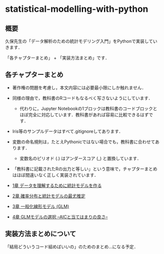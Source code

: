 # statistical-modelling-with-python

## 概要

久保先生の「データ解析のための統計モデリング入門」をPythonで実装していきます．

「各チャプターまとめ」 + 「実装方法まとめ」です．

## 各チャプターまとめ

* 著作権の問題を考慮し，本文内容には必要最小限にしか触れません．
* 同様の理由で，教科書のRコードもなるべく写さないようにしています．
  * 代わりに，Jupyter Notebookの1ブロックは教科書のコードブロックとほぼ完全に対応しています．教科書があれば容易に比較できるはずです．
* Iris等のサンプルデータはすべて.gitignoreしてあります．
* 変数の命名規則は，たとえPythonicではない場合でも，教科書に合わせてあります．
  * 変数名のピリオド (.) はアンダースコア (_) と置換しています．
* 「教科書に記載されたRの出力と等しい」という意味で，チャプターまとめはほぼ間違いなく正しく実装されています．

* [1章 データを理解するために統計モデルを作る](各チャプターまとめ/chapter01.ipynb)
* [2章 確率分布と統計モデルの最尤推定](各チャプターまとめ/chapter02.ipynb)
* [3章 一般化線形モデル (GLM)](各チャプターまとめ/chapter03.ipynb)
* [4章 GLMモデルの選択 –AICと当てはまりの良さ–](各チャプターまとめ/chapter04.ipynb)

## 実装方法まとめについて

「結局どういうコード組めばいいの」のためのまとめ…になる予定．

